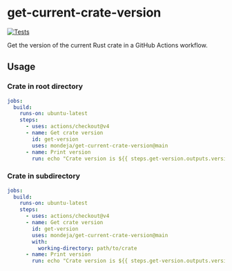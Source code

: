 # get-current-crate-version

[![Tests](https://img.shields.io/github/actions/workflow/status/mondeja/get-current-crate-version/tests.yml?label=tests&logo=github)](https://github.com/mondeja/get-current-crate-version/actions)

Get the version of the current Rust crate in a GitHub Actions workflow.

## Usage

### Crate in root directory

```yaml
jobs:
  build:
    runs-on: ubuntu-latest
    steps:
      - uses: actions/checkout@v4
      - name: Get crate version
        id: get-version
        uses: mondeja/get-current-crate-version@main
      - name: Print version
        run: echo "Crate version is ${{ steps.get-version.outputs.version }}"
```

### Crate in subdirectory

```yaml
jobs:
  build:
    runs-on: ubuntu-latest
    steps:
      - uses: actions/checkout@v4
      - name: Get crate version
        id: get-version
        uses: mondeja/get-current-crate-version@main
        with:
          working-directory: path/to/crate
      - name: Print version
        run: echo "Crate version is ${{ steps.get-version.outputs.version }}"
```
